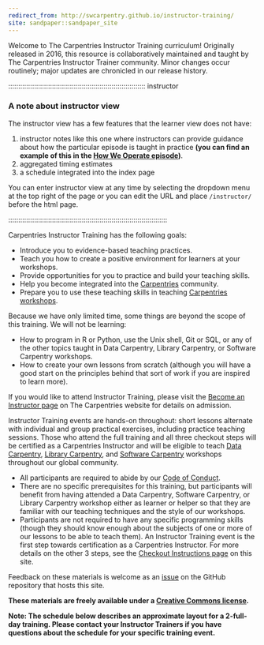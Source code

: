 ```yaml
---
redirect_from: http://swcarpentry.github.io/instructor-training/
site: sandpaper::sandpaper_site
---
```


Welcome to The Carpentries Instructor Training curriculum! Originally released in 2016, this resource is collaboratively maintained and taught by The Carpentries Instructor Trainer community. Minor changes occur routinely; major updates are chronicled in our release history.

::::::::::::::::::::::::::::::::::::::::::::::::::::::::::::::::::::: instructor

### A note about instructor view

The instructor view has a few features that the learner view does not have:

1. instructor notes like this one where instructors can provide guidance about
  how the particular episode is taught in practice **(you can find an example of
  this in the [How We Operate episode](15-carpentries.md))**.
2. aggregated timing estimates
3. a schedule integrated into the index page

You can enter instructor view at any time by selecting the dropdown menu at the
top right of the page or you can edit the URL and place `/instructor/` before
the html page.

::::::::::::::::::::::::::::::::::::::::::::::::::::::::::::::::::::::::::::::::

Carpentries Instructor Training has the following goals:

- Introduce you to evidence-based teaching practices.
- Teach you how to create a positive environment for learners at your workshops.
- Provide opportunities for you to practice and build your teaching skills.
- Help you become integrated into the [Carpentries](https://carpentries.org/) community.
- Prepare you to use these teaching skills in teaching [Carpentries workshops](https://carpentries.org/workshops/).

Because we have only limited time, some things are beyond the scope of this training. We will not be learning:

- How to program in R or Python, use the Unix shell, Git or SQL, or any of the other topics taught in Data Carpentry, Library Carpentry, or Software Carpentry workshops.
- How to create your own lessons from scratch (although you will have a good start on the principles behind that sort of work if you are inspired to learn more).

If you would like to attend Instructor Training, please visit the [Become an Instructor page](https://carpentries.org/become-instructor/) on
The Carpentries website for details on admission.

Instructor Training events are hands-on throughout: short lessons alternate with individual
and group practical exercises, including practice teaching sessions. Those who attend the
full training and all three checkout steps will be certified as a Carpentries Instructor
and will be eligible to teach [Data Carpentry](https://datacarpentry.org/), [Library Carpentry](https://librarycarpentry.org/),
and [Software Carpentry](https://software-carpentry.org/) workshops throughout our global community.

- All participants are required to abide by our [Code of Conduct][conduct].
- There are no specific prerequisites for this training, but participants will benefit from having attended a Data Carpentry, Software Carpentry, or Library Carpentry workshop either as learner or helper so that they are familiar with our teaching techniques and the style of our workshops.
- Participants are not required to have any specific programming skills (though they should know enough about the subjects of one or more of our lessons to be able to teach them).
  An Instructor Training event is the first step towards certification as a Carpentries Instructor. For more details on the other 3 steps, see the [Checkout Instructions page](checkout.md) on this site.

Feedback on these materials is welcome as an [issue][issues] on the GitHub repository that hosts this site.

**These materials are freely available under a [Creative Commons license][license].**

**Note: The schedule below describes an approximate layout for a 2-full-day training. Please contact your Instructor Trainers if you have questions about the schedule for your specific training event.**

[conduct]: https://docs.carpentries.org/topic_folders/policies/code-of-conduct.html
[issues]: https://github.com/carpentries/instructor-training/issues
[license]: LICENSE.html



